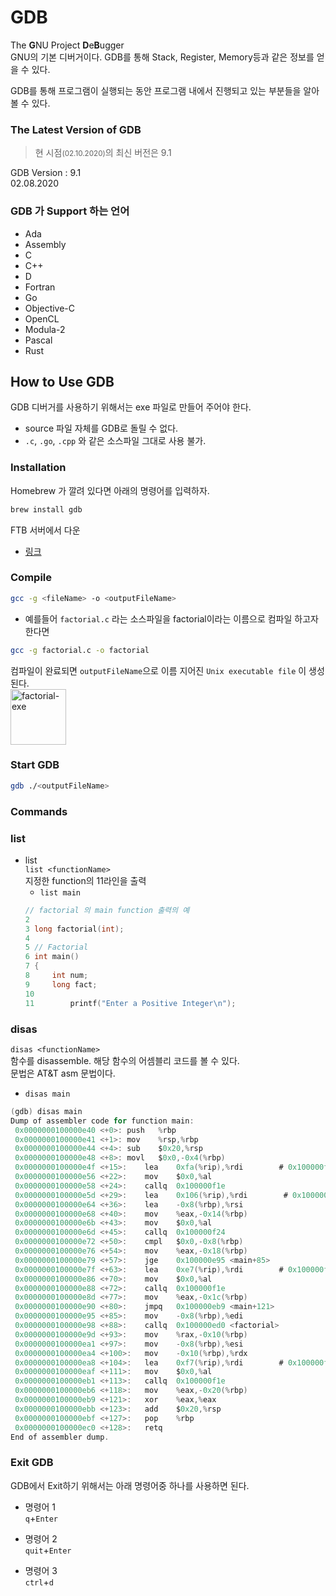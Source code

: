 # GDB
The **G**NU Project **D**e**B**ugger  
GNU의 기본 디버거이다. GDB를 통해 Stack, Register, Memory등과 같은 정보를 얻을 수 있다.

GDB를 통해 프로그램이 실행되는 동안 프로그램 내에서 진행되고 있는 부분들을 알아볼 수 있다.

### The Latest Version of GDB 
> 현 시점<small>(02.10.2020)</small>의 최신 버전은 9.1

GDB Version : 9.1  
02.08.2020

### GDB 가 Support 하는 언어
* Ada
* Assembly
* C
* C++
* D
* Fortran
* Go
* Objective-C
* OpenCL
* Modula-2
* Pascal
* Rust

## How to Use GDB
GDB 디버거를 사용하기 위해서는 exe 파일로 만들어 주어야 한다.
  * source 파일 자체를 GDB로 돌릴 수 없다.
  * <code>.c</code>, <code>.go</code>, <code>.cpp</code> 와 같은 소스파일 그대로 사용 불가.

### Installation
Homebrew 가 깔려 있다면 아래의 명령어를 입력하자.
```bash
brew install gdb
```

FTB 서버에서 다운
* [링크](http://ftp.gnu.org/gnu/gdb/)

### Compile  
```bash
gcc -g <fileName> -o <outputFileName>
```

* 예를들어 <code>factorial.c</code> 라는 소스파일을 factorial이라는 이름으로 컴파일 하고자 한다면
```bash
gcc -g factorial.c -o factorial 
```
컴파일이 완료되면 <code>outputFileName</code>으로 이름 지어진 <code>Unix executable file</code> 이 생성된다.  <br>
<img width="89" alt="factorial-exe" src="https://user-images.githubusercontent.com/48475824/74133636-5a91d480-4c2c-11ea-964f-c17b837b3799.png">

### Start GDB
```bash
gdb ./<outputFileName>
```

### Commands
### list
* list   
<code>list \<functionName></code>  
지정한 function의 11라인을 출력  
  * <code>list main</code>
  ```c
  // factorial 의 main function 출력의 예
  2
  3	long factorial(int);
  4
  5	// Factorial
  6	int main()
  7	{
  8	    int num;
  9	    long fact;
  10
  11	    printf("Enter a Positive Integer\n");
  ```

### disas  
 <code>disas \<functionName></code>  
 함수를 disassemble. 해당 함수의 어셈블리 코드를 볼 수 있다.  
 문법은 AT&T asm 문법이다.  
  * <code>disas main</code>  
  ```c
  (gdb) disas main
Dump of assembler code for function main:
   0x0000000100000e40 <+0>:	push   %rbp
   0x0000000100000e41 <+1>:	mov    %rsp,%rbp
   0x0000000100000e44 <+4>:	sub    $0x20,%rsp
   0x0000000100000e48 <+8>:	movl   $0x0,-0x4(%rbp)
   0x0000000100000e4f <+15>:	lea    0xfa(%rip),%rdi        # 0x100000f50
   0x0000000100000e56 <+22>:	mov    $0x0,%al
   0x0000000100000e58 <+24>:	callq  0x100000f1e
   0x0000000100000e5d <+29>:	lea    0x106(%rip),%rdi        # 0x100000f6a
   0x0000000100000e64 <+36>:	lea    -0x8(%rbp),%rsi
   0x0000000100000e68 <+40>:	mov    %eax,-0x14(%rbp)
   0x0000000100000e6b <+43>:	mov    $0x0,%al
   0x0000000100000e6d <+45>:	callq  0x100000f24
   0x0000000100000e72 <+50>:	cmpl   $0x0,-0x8(%rbp)
   0x0000000100000e76 <+54>:	mov    %eax,-0x18(%rbp)
   0x0000000100000e79 <+57>:	jge    0x100000e95 <main+85>
   0x0000000100000e7f <+63>:	lea    0xe7(%rip),%rdi        # 0x100000f6d
   0x0000000100000e86 <+70>:	mov    $0x0,%al
   0x0000000100000e88 <+72>:	callq  0x100000f1e
   0x0000000100000e8d <+77>:	mov    %eax,-0x1c(%rbp)
   0x0000000100000e90 <+80>:	jmpq   0x100000eb9 <main+121>
   0x0000000100000e95 <+85>:	mov    -0x8(%rbp),%edi
   0x0000000100000e98 <+88>:	callq  0x100000ed0 <factorial>
   0x0000000100000e9d <+93>:	mov    %rax,-0x10(%rbp)
   0x0000000100000ea1 <+97>:	mov    -0x8(%rbp),%esi
   0x0000000100000ea4 <+100>:	mov    -0x10(%rbp),%rdx
   0x0000000100000ea8 <+104>:	lea    0xf7(%rip),%rdi        # 0x100000fa6
   0x0000000100000eaf <+111>:	mov    $0x0,%al
   0x0000000100000eb1 <+113>:	callq  0x100000f1e
   0x0000000100000eb6 <+118>:	mov    %eax,-0x20(%rbp)
   0x0000000100000eb9 <+121>:	xor    %eax,%eax
   0x0000000100000ebb <+123>:	add    $0x20,%rsp
   0x0000000100000ebf <+127>:	pop    %rbp
   0x0000000100000ec0 <+128>:	retq
End of assembler dump.
  ```

### Exit GDB
GDB에서 Exit하기 위해서는 아래 명령어중 하나를 사용하면 된다.

* 명령어 1  
<code>q</code>+<code>Enter</code>

* 명령어 2  
<code>quit</code>+<code>Enter</code>

* 명령어 3  
<code>ctrl</code>+<code>d</code>

